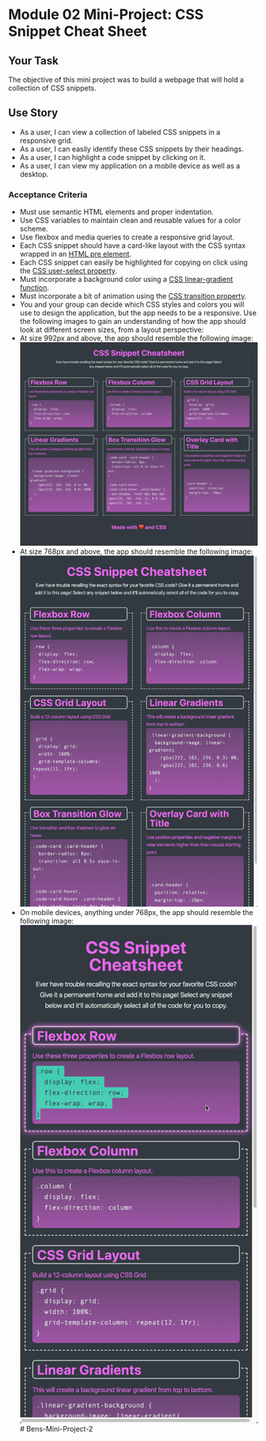 # Module 02 Mini-Project: CSS Snippet Cheat Sheet

## Your Task
The objective of this mini project was to build a webpage that will hold a collection of CSS snippets. 

## Use Story
* As a user, I can view a collection of labeled CSS snippets in a responsive grid.
* As a user, I can easily identify these CSS snippets by their headings.
* As a user, I can highlight a code snippet by clicking on it.
* As a user, I can view my application on a mobile device as well as a desktop.

### Acceptance Criteria
* Must use semantic HTML elements and proper indentation.
* Use CSS variables to maintain clean and reusable values for a color scheme.
* Use flexbox and media queries to create a responsive grid layout.
* Each CSS snippet should have a card-like layout with the CSS syntax wrapped in an [HTML pre element](https://developer.mozilla.org/en-US/docs/Web/HTML/Element/pre).
* Each CSS snippet can easily be highlighted for copying on click using the [CSS user-select property](https://developer.mozilla.org/en-US/docs/Web/CSS/user-select).
* Must incorporate a background color using a [CSS linear-gradient function](https://developer.mozilla.org/en-US/docs/Web/CSS/linear-gradient).
* Must incorporate a bit of animation using the [CSS transition property](https://developer.mozilla.org/en-US/docs/Web/CSS/transition).
* You and your group can decide which CSS styles and colors you will use to design the application, but the app needs to be a responsive. Use the following images to gain an understanding of how the app should look at different screen sizes, from a layout perspective:
* At size 992px and above, the app should resemble the following image:
    ![On a desktop, the application displays three CSS code snippets per row.](./images/01-app-desktop.png)
* At size 768px and above, the app should resemble the following image:
    ![On a tablet, the application displays two CSS code snippets per row.](./images/02-app-tablet.png)
* On mobile devices, anything under 768px, the app should resemble the following image:
    ![On a mobile device, the application displays one CSS code snippet per row.](./images/03-app-mobile.png)# Bens-Mini-Project-2
